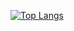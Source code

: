 [![Top Langs](https://github-readme-stats.vercel.app/api/top-langs/?username=HisanoKouta&layout=compact
)](https://github.com/anuraghazra/github-readme-stats)
